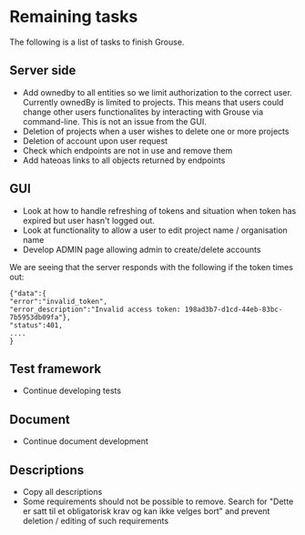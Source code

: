# Remaining tasks
The following is a list of tasks to finish Grouse.

## Server side
  * Add ownedby to all entities so we limit authorization to the correct user. Currently ownedBy
is limited to projects. This means that users could change other users functionalites by
interacting with Grouse via command-line. This is not an issue from the GUI.
  * Deletion of projects when a user wishes to delete one or more projects
  * Deletion of account upon user request
  * Check which endpoints are not in use and remove them
  * Add hateoas links to all objects returned by endpoints 

## GUI
  * Look at how to handle refreshing of tokens and situation when token has
expired but user hasn't logged out.
  * Look at functionality to allow a user to edit project name / organisation name
  * Develop ADMIN page allowing admin to create/delete accounts 
  
We are seeing that the server responds with the following if the token times out:

```
{"data":{
"error":"invalid_token",
"error_description":"Invalid access token: 198ad3b7-d1cd-44eb-83bc-7b5953db09fa"},
"status":401,
....
}  
```
  
## Test framework  
  * Continue developing tests
  
## Document
  * Continue document development

## Descriptions
  * Copy all descriptions
  * Some requirements should not be possible to remove. Search for "Dette er satt til et obligatorisk 
  krav og kan ikke velges bort" and prevent deletion / editing of such requirements
